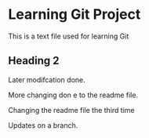 # Learning Git Project

This is a text file used for learning Git

## Heading 2

Later modifcation done. 

More changing don e to the readme file. 

Changing the readme file the third time

Updates on a branch. 